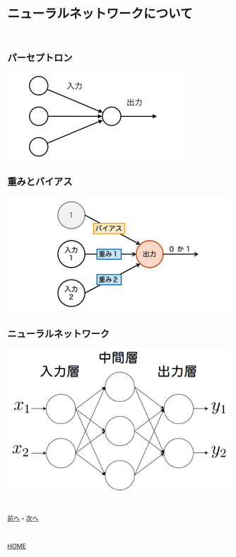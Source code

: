 # ニューラルネットワークについて

<br>

## パーセプトロン

![Sample](perceptron.png)
## 重みとバイアス

![sample](ogp-perceptron.png)
## ニューラルネットワーク

![sample](mlp.png)

<br>

[前へ](1.md)・[次へ](3.md)

<br>

[HOME](index.md)
